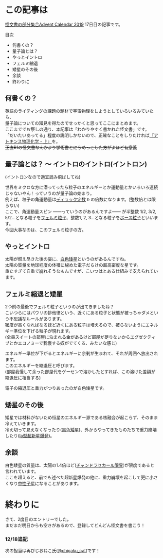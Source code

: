 # この記事は
[怪文書の部分集合Advent Calendar 2019](https://adventar.org/calendars/3993) 17日目の記事です。

目次
- 何書くの？  
- 量子論とは？  
- やっとイントロ  
- フェルミ縮退  
- 矮星のその後  
- 余談  
- 終わりに  

## 何書くの？
英語のライティングの課題の題材で宇宙物理をしようとしていろいろみていたら、  
量子論についての知見を得たのでせっかくと思ってここにまとめます。  
ここまででお察しの通り、本記事は「わかりやすく書かれた怪文書」です。  
「だいたいあってる」程度の説明しかないので、正確なことをしりたければ[『アトキンス物理化学・上』](https://www.amazon.co.jp/%E3%82%A2%E3%83%88%E3%82%AD%E3%83%B3%E3%82%B9%E7%89%A9%E7%90%86%E5%8C%96%E5%AD%A6%E3%80%88%E4%B8%8A%E3%80%89-Peter-Atkins/dp/4807909088)を。  
~~正直B1の怪文書なんかより学術書とにらめっこした方がよほど有意義~~

## 量子論とは？ ～ イントロのイントロ(イントロン)
(イントロンなので適宜読み飛ばしてね)

世界をミクロな方に潜ってったら粒子のエネルギーとか運動量とかいろいろ連続じゃないやん！っていうのが量子論の始まり。  
例えば、粒子の角運動量は[ディラック定数](https://ja.wikipedia.org/wiki/%E3%83%87%E3%82%A3%E3%83%A9%E3%83%83%E3%82%AF%E5%AE%9A%E6%95%B0)  &#x210F; の倍数になります。(整数倍とは限らない)  
ここで、角運動量スピン ――っていうのがあるんですよ―― が半整数 1/2, 3/2, 5/2...となる粒子を[フェルミ粒子](https://ja.wikipedia.org/wiki/%E3%83%95%E3%82%A7%E3%83%AB%E3%83%9F%E7%B2%92%E5%AD%90)、整数1, 2, 3...となる粒子を[ボース粒子](https://ja.wikipedia.org/wiki/%E3%83%9C%E3%83%BC%E3%82%B9%E7%B2%92%E5%AD%90)といいます。  
今回大事なのは、このフェルミ粒子の方。

## やっとイントロ
太陽が燃え尽きた後の姿に、[白色矮星](https://ja.wikipedia.org/wiki/%E7%99%BD%E8%89%B2%E7%9F%AE%E6%98%9F)というのがあるんですね。  
太陽の質量を地球程度の体積に秘めた電子だらけの超高密度な星です。  
重たすぎて自重で崩れそうなもんですが、こいつはとある仕組みで支えられています。

## フェルミ縮退と矮星
2つ前の最後でフェルミ粒子というのが出てきましたね？  
こいつらにはパウリの排他律という、近くにある粒子と状態が被っちゃダメという不思議なルールがあります。  
密度が高くなればなるほど近くにある粒子は増えるので、被らないようにエネルギー準位を下げる粒子が現れます。  
(全員スイートの部屋に泊まれる金があるけど部屋が足りないからエグゼクティブとかエコノミーで我慢する奴がでてくる、みたいな感じ)  

エネルギー準位が下がるとエネルギーに余剰が生まれて、それが周囲へ放出されます。  
このエネルギーを縮退圧と呼びます。  
(部屋我慢して余った部屋代をゲーセンで溶かしたとすれば、この溶けた差額が縮退圧に相当する)  

電子の縮退圧と重力がつりあったのが白色矮星です。  

## 矮星のその後
矮星では材料がないため恒星のエネルギー源である核融合が起こらず、そのまま冷えていきます。  
冷え切って見えなくなったり([黒色矮星](https://ja.wikipedia.org/wiki/%E9%BB%92%E8%89%B2%E7%9F%AE%E6%98%9F))、外からやってきたものたちで重力崩壊したり([Ia型超新星爆発](https://ja.wikipedia.org/wiki/%E8%B6%85%E6%96%B0%E6%98%9F#Ia%E5%9E%8B))。

## 余談
白色矮星の質量は、太陽の1.4倍ほど([チャンドラセカール限界](https://ja.wikipedia.org/wiki/%E3%83%81%E3%83%A3%E3%83%B3%E3%83%89%E3%83%A9%E3%82%BB%E3%82%AB%E3%83%BC%E3%83%AB%E9%99%90%E7%95%8C))が限度であると言われています。  
ここを超えると、前でも述べた超新星爆発の他に、重力崩壊を起こして更に小さくなり[中性子星](https://ja.wikipedia.org/wiki/%E4%B8%AD%E6%80%A7%E5%AD%90%E6%98%9F)になることがあります。

# 終わりに
さて、2度目のエントリーでした。  
まだまだ明日からも空きがあるので、登録してどんどん怪文書を書こう！

### 12/18追記
次の担当は再びじおねこ氏([@chigaku_cat](https://twitter.com/chigaku_cat))です！
